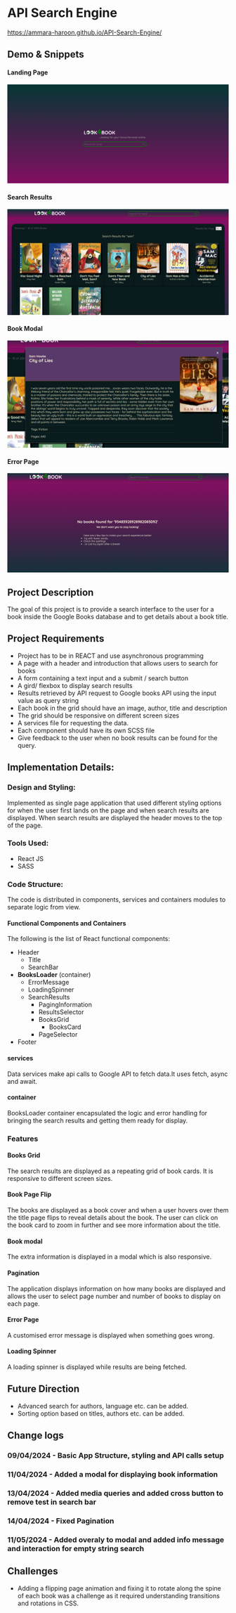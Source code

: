 # API Search Engine
https://ammara-haroon.github.io/API-Search-Engine/

## Demo & Snippets
#### Landing Page

![landing page](image.png)

#### Search Results

![search results](image-1.png)

#### Book Modal
![book modal](image-2.png)

#### Error Page
![alt text](image-3.png)

## Project Description

The goal of this project is to provide a search interface to the user for a book inside the Google Books database and to get details about a book title.

## Project Requirements

- Project has to be in REACT and use asynchronous programming
- A page with a header and introduction that allows users to search for books
- A form containing a text input and a submit / search button
- A gird/ flexbox to display search results
- Results retrieved by API request to Google books API using the input value as query string
- Each book in the grid should have an image, author, title and description
- The grid should be responsive on different screen sizes
- A services file for requesting the data.
- Each component should have its own SCSS file
- Give feedback to the user when no book results can be found for the query.

## Implementation Details:

### Design and Styling:

Implemented as single page application that used different styling options for when the user first lands on the page and when search results are displayed. When search results are displayed the header moves to the top of the page.

### Tools Used:

- React JS
- SASS

### Code Structure:

The code is distributed in components, services and containers modules to separate logic from view.

#### Functional Components and Containers

The following is the list of React functional components:

- Header
  - Title
  - SearchBar
- **BooksLoader** (container)
  - ErrorMessage
  - LoadingSpinner
  - SearchResults
    - PagingInformation
    - ResultsSelector
    - BooksGrid
      - BooksCard
    - PageSelector
- Footer

#### services

Data services make api calls to Google API to fetch data.It uses fetch, async and await.

#### container

BooksLoader container encapsulated the logic and error handling for bringing the search results and getting them ready for display.

### Features

#### Books Grid

The search results are displayed as a repeating grid of book cards. It is responsive to different screen sizes.

#### Book Page Flip

The books are displayed as a book cover and when a user hovers over them the title page flips to reveal details about the book. The user can click on the book card to zoom in further and see more information about the title.

#### Book modal

The extra information is displayed in a modal which is also responsive.

#### Pagination

The application displays information on how many books are displayed and allows the user to select page number and number of books to display on each page.

#### Error Page

A customised error message is displayed when something goes wrong.

#### Loading Spinner

A loading spinner is displayed while results are being fetched.

## Future Direction

- Advanced search for authors, language etc. can be added.
- Sorting option based on titles, authors etc. can be added.

## Change logs

### 09/04/2024 - Basic App Structure, styling and API calls setup

### 11/04/2024 - Added a modal for displaying book information

### 13/04/2024 - Added media queries and added cross button to remove test in search bar

### 14/04/2024 - Fixed Pagination

### 11/05/2024 - Added overaly to modal and added info message and interaction for empty string search

## Challenges
-   Adding a flipping page animation and fixing it to rotate along the spine of each book was a challenge as it required understanding transitions and rotations in CSS.
